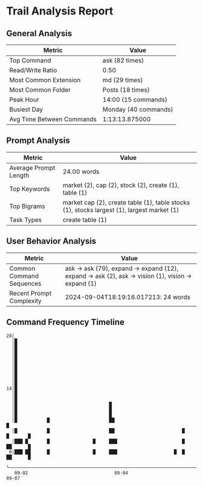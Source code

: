 # Trail Analysis Report

## General Analysis
| Metric | Value |
|--------|-------|
| Top Command | ask (82 times) |
| Read/Write Ratio | 0.50 |
| Most Common Extension | md (29 times) |
| Most Common Folder | Posts (18 times) |
| Peak Hour | 14:00 (15 commands) |
| Busiest Day | Monday (40 commands) |
| Avg Time Between Commands | 1:13:13.875000 |

## Prompt Analysis
| Metric | Value |
|--------|-------|
| Average Prompt Length | 24.00 words |
| Top Keywords | market (2), cap (2), stock (2), create (1), table (1) |
| Top Bigrams | market cap (2), create table (1), table stocks (1), stocks largest (1), largest market (1) |
| Task Types | create table (1) |

## User Behavior Analysis
| Metric | Value |
|--------|-------|
| Common Command Sequences | ask → ask (79), expand → expand (12), expand → ask (2), ask → vision (1), vision → expand (1) |
| Recent Prompt Complexity | 2024-09-04T18:19:16.017213: 24 words |

## Command Frequency Timeline
```
28│                                                                                
  │█                                                                               
  │█                                                                               
  │█                                                                               
  │█                                                                               
  │█                                                                               
  │█                                                                               
  │█                                                                               
  │█                                                                               
  │█                                                                               
14│█                                                                               
  │█                                                                               
  │█                                                                               
  │█                                  █                                            
  │█                                  █                                            
  │█                                  █                                            
  │█           █                      ██                                         █ 
  │█           █                      ██                         █       █       █ 
  │███ █       █                █     ███                        █       ██      █ 
 0│███ ██      █                █     ███                     █  █       ██      █ 
  └────────────────────────────────────────────────────────────────────────────────
   09-02                                09-04                                 09-07
```
